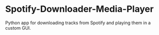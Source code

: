 # Spotify-Downloader-Media-Player
Python app for downloading tracks from Spotify and playing them in a custom GUI.
